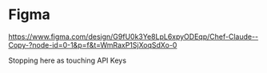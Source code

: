 # Figma
https://www.figma.com/design/G9fU0k3Ye8LpL6xpyODEqp/Chef-Claude--Copy-?node-id=0-1&p=f&t=WmRaxP1SjXoqSdXo-0

Stopping here as touching API Keys